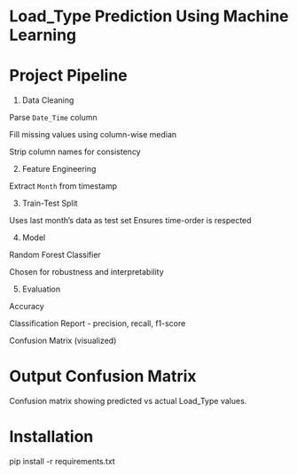 # Load_Type Prediction Using Machine Learning
# Project Pipeline

1. Data Cleaning
   
Parse `Date_Time` column

Fill missing values using column-wise median

Strip column names for consistency

2. Feature Engineering
   
Extract `Month` from timestamp

3. Train-Test Split
   
Uses last month’s data as test set
Ensures time-order is respected 

4. Model
   
Random Forest Classifier 

Chosen for robustness and interpretability

5. Evaluation
    
Accuracy

Classification Report - precision, recall, f1-score

Confusion Matrix (visualized)

#  Output Confusion Matrix

Confusion matrix showing predicted vs actual Load_Type values.

# Installation

pip install -r requirements.txt
